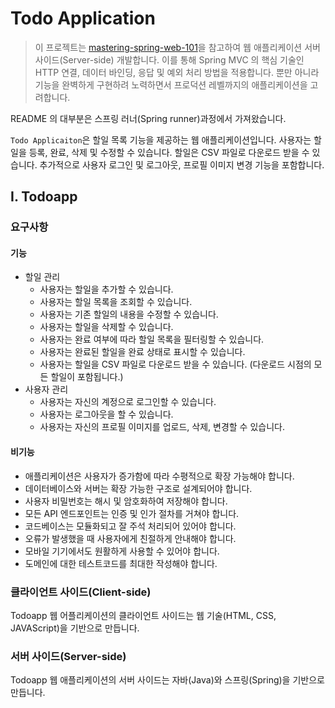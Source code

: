 # Todo Application

> 이 프로젝트는 [mastering-spring-web-101](https://github.com/springrunner/mastering-spring-web-101/tree/main/client)을 참고하여 웹 애플리케이션 서버 사이드(Server-side) 개발합니다. 이를 통해 Spring MVC 의 핵심 기술인 HTTP 연결, 데이터 바인딩, 응답 및 예외 처리 방법을 적용합니다. 뿐만 아니라 기능을 완벽하게 구현하려 노력하면서 프로덕션 레벨까지의 애플리케이션을 고려합니다.

README 의 대부분은 스프링 러너(Spring runner)과정에서 가져왔습니다.

`Todo Applicaiton`은 할일 목록 기능을 제공하는 웹 애플리케이션입니다. 사용자는 할일을 등록, 완료, 삭제 및 수정할 수 있습니다. 할일은 CSV 파일로 다운로드 받을 수 있습니다. 추가적으로 사용자 로그인 및 로그아웃, 프로필 이미지 변경 기능을 포함합니다.

## I. Todoapp

### 요구사항

#### 기능

- 할일 관리
  - 사용자는 할일을 추가할 수 있습니다.
  - 사용자는 할일 목록을 조회할 수 있습니다.
  - 사용자는 기존 할일의 내용을 수정할 수 있습니다.
  - 사용자는 할일을 삭제할 수 있습니다.
  - 사용자는 완료 여부에 따라 할일 목록을 필터링할 수 있습니다.
  - 사용자는 완료된 할일을 완료 상태로 표시할 수 있습니다.
  - 사용자는 할일을 CSV 파일로 다운로드 받을 수 있습니다. (다운로드 시점의 모든 할일이 포함됩니다.)
- 사용자 관리
  - 사용자는 자신의 계정으로 로그인할 수 있습니다.
  - 사용자는 로그아웃을 할 수 있습니다.
  - 사용자는 자신의 프로필 이미지를 업로드, 삭제, 변경할 수 있습니다.

#### 비기능

- 애플리케이션은 사용자가 증가함에 따라 수평적으로 확장 가능해야 합니다.
- 데이터베이스와 서버는 확장 가능한 구조로 설계되어야 합니다.
- 사용자 비밀번호는 해시 및 암호화하여 저장해야 합니다.
- 모든 API 엔드포인트는 인증 및 인가 절차를 거쳐야 합니다.
- 코드베이스는 모듈화되고 잘 주석 처리되어 있어야 합니다.
- 오류가 발생했을 때 사용자에게 친절하게 안내해야 합니다.
- 모바일 기기에서도 원활하게 사용할 수 있어야 합니다.
- 도메인에 대한 테스트코드를 최대한 작성해야 합니다.

### 클라이언트 사이드(Client-side)

Todoapp 웹 어플리케이션의 클라이언트 사이드는 웹 기술(HTML, CSS, JAVAScript)을 기반으로 만듭니다.

### 서버 사이드(Server-side)

Todoapp 웹 애플리케이션의 서버 사이드는 자바(Java)와 스프링(Spring)을 기반으로 만듭니다.

